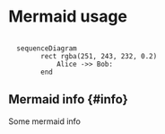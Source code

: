 # Mermaid usage

```mermaid

  sequenceDiagram
        rect rgba(251, 243, 232, 0.2)
            Alice ->> Bob:
        end
  ```

## Mermaid info {#info}

Some mermaid info
